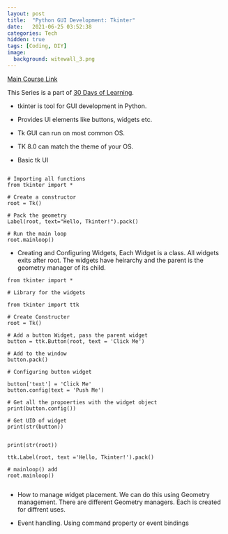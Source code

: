 ```yaml
---
layout: post
title:  "Python GUI Development: Tkinter"
date:   2021-06-25 03:52:38
categories: Tech
hidden: true
tags: [Coding, DIY]
image:
  background: witewall_3.png
---
```


[Main Course Link](https://www.linkedin.com/learning/python-gui-development-with-tkinter-2)

This Series is a part of [30 Days of Learning](https://www.notion.so/yogeshpandey/June-30-Days-of-Learning-65a60adfdd504eb2b989649fef13e6d2).

- tkinter is tool for GUI development in Python.

- Provides UI elements like buttons, widgets etc.

- Tk GUI can run on most common OS.

- TK 8.0 can match the theme of your OS.

- Basic tk UI 

```

# Importing all functions
from tkinter import *

# Create a constructor
root = Tk()

# Pack the geometry
Label(root, text="Hello, Tkinter!").pack()

# Run the main loop
root.mainloop()

```

- Creating and Configuring Widgets, Each Widget is a class. All widgets exits after root. The widgets have heirarchy and the parent is the geometry manager of its child.

```
from tkinter import *

# Library for the widgets

from tkinter import ttk

# Create Constructer
root = Tk()

# Add a button Widget, pass the parent widget 
button = ttk.Button(root, text = 'Click Me')

# Add to the window
button.pack()

# Configuring button widget

button['text'] = 'Click Me'
button.config(text = 'Push Me')

# Get all the propoerties with the widget object
print(button.config())

# Get UID of widget
print(str(button))


print(str(root))

ttk.Label(root, text ='Hello, Tkinter!').pack()

# mainloop() add
root.mainloop()


```

- How to manage widget placement. We can do this using Geometry management. There are different Geometry managers. Each is created for diffrent uses.

- Event handling.  Using command property or event bindings

```


```

